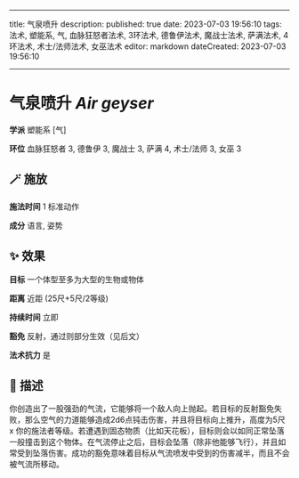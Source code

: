 
---
title: 气泉喷升
description: 
published: true
date: 2023-07-03 19:56:10
tags: 法术, 塑能系, 气, 血脉狂怒者法术, 3环法术, 德鲁伊法术, 魔战士法术, 萨满法术, 4环法术, 术士/法师法术, 女巫法术
editor: markdown
dateCreated: 2023-07-03 19:56:10

---

# **气泉喷升** *Air geyser*

**学派** 塑能系 \[气\] 

**环位** 血脉狂怒者 3, 德鲁伊 3, 魔战士 3, 萨满 4, 术士/法师 3, 女巫 3

## 🪄 施放

**施法时间** 1 标准动作

**成分** 语言, 姿势

## ✨ 效果 

**目标** 一个体型至多为大型的生物或物体 

**距离** 近距 (25尺+5尺/2等级)  

**持续时间** 立即 

**豁免** 反射，通过则部分生效（见后文）

**法术抗力** 是

## 📖 描述

你创造出了一股强劲的气流，它能够将一个敌人向上抛起。若目标的反射豁免失败，那么空气的力道能够造成2d6点钝击伤害，并且将目标向上推升，高度为5尺 x 你的施法者等级。若遭遇到固态物质（比如天花板），目标则会以如同正常坠落一般撞击到这个物体。在气流停止之后，目标会坠落（除非他能够飞行），并且如常受到坠落伤害。成功的豁免意味着目标从气流喷发中受到的伤害减半，而且不会被气流所移动。
    
